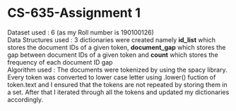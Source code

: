 # CS-635-Assignment 1
Dataset used : 6 (as my Roll number is 190100126) <br>
Data Structures used : 3 dictionaries were created namely <b>id_list</b> which stores the document IDs of a given token, <b>document_gap</b> which stores the gap between document IDs of a given token and <b>count</b> which stores the frequency of each document ID gap <br>
Algorithm used : The documents were tokenized by using the spacy library. Every token was converted to lower case letter using .lower() fuction of token.text and I ensured that the tokens are not repeated by storing them in a set. After that I iterated through all the tokens and updated my dictionaries accordingly.
